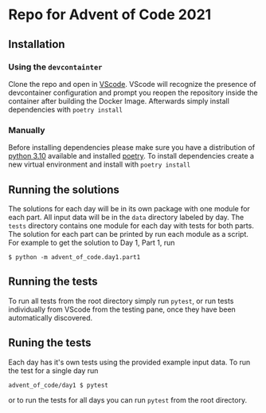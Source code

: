 # Repo for Advent of Code 2021

## Installation

### Using the `devcontainter`
Clone the repo and open in [VScode](https://code.visualstudio.com/).  VScode will recognize the presence of devcontainer configuration and prompt you reopen the repository inside the container after building the Docker Image.   Afterwards simply install dependencies with `poetry install`

### Manually
Before installing dependencies please make sure you have a distribution of
[python 3.10](https://www.python.org/downloads/release/python-3100/) available and installed [poetry](https://python-poetry.org/).  To install dependencies create a new virtual environment and install with `poetry install`

## Running the solutions
The solutions for each day will be in its own package with one module for each part.  All input data will be in the `data` directory labeled by day. The `tests` directory contains one module for each day with tests for both parts.  The solution for each part can be printed by run each module as a script. For example to get the solution to Day 1, Part 1, run
```shell
$ python -m advent_of_code.day1.part1
```

## Running the tests
To run all tests from the root directory simply run `pytest`, or run tests individually from VScode from the testing pane, once they have been automatically discovered.

## Runing the tests
Each day has it's own tests using the provided example input data.  To run the test for a single day run
```shell
advent_of_code/day1 $ pytest
```
or to run the tests for all days you can run `pytest` from the root directory.

